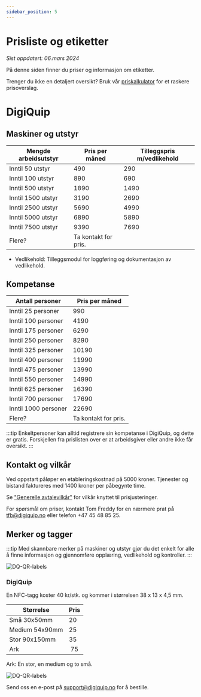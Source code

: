 ```yaml
---
sidebar_position: 5
---
```

# Prisliste og etiketter
*Sist oppdatert: 06.mars 2024*

På denne siden finner du priser og informasjon om etiketter.

Trenger du ikke en detaljert oversikt? Bruk vår [priskalkulator](https://digiquip.no/price) for et raskere prisoverslag.

# DigiQuip

## Maskiner og utstyr

Mengde arbeidsutstyr|Pris per måned| Tilleggspris m/vedlikehold|
|--|--|--|
|Inntil 50 utstyr|490|290|
|Inntil 100 utstyr|890|690|
|Inntil 500 utstyr|1890|1490|
|Inntil 1500 utstyr|3190|2690|
|Inntil 2500 utstyr|5690|4990|
|Inntil 5000 utstyr|6890|5890|
|Inntil 7500 utstyr|9390|7690|
|Flere?|Ta kontakt for pris.|||

+ Vedlikehold: Tilleggsmodul for loggføring og dokumentasjon av vedlikehold.

## Kompetanse

Antall personer|Pris per måned|
|--------------|--|
|Inntil 25 personer|990|
|Inntil 100 personer|4190|
|Inntil 175 personer|6290|
|Inntil 250 personer|8290|
|Inntil 325 personer|10190|
|Inntil 400 personer|11990|
|Inntil 475 personer|13990|
|Inntil 550 personer|14990|
|Inntil 625 personer|16390|
|Inntil 700 personer|17690|
|Inntil 1000 personer|22690|
|Flere?|Ta kontakt for pris.|

:::tip
Enkeltpersoner kan alltid registrere sin kompetanse i DigiQuip, og dette er gratis. Forskjellen fra prislisten over er at arbeidsgiver eller andre ikke får oversikt.
:::

## Kontakt og vilkår

Ved oppstart påløper en etableringskostnad på 5000 kroner. Tjenester og bistand faktureres med 1400 kroner per påbegynte time.

Se ["Generelle avtalevilkår"](https://digiquip.no/docs/legal/terms#6-vederlag-og-betalingsbestemmelser) for vilkår knyttet til prisjusteringer.

For spørsmål om priser, kontakt Tom Freddy for en nærmere prat på tfb@digiquip.no eller telefon +47 45 48 85 25.

## Merker og tagger

:::tip
Med skannbare merker på maskiner og utstyr gjør du det enkelt for alle å finne informasjon og gjennomføre opplæring, vedlikehold og kontroller.
:::

![DQ-QR-labels](/img/scann-qr-code.jpg)

### DigiQuip

En NFC-tagg koster 40 kr/stk. og kommer i størrelsen 38 x 13 x 4,5 mm.

Størrelse     |Pris| 
| ------------|----|
| Små 30x50mm| 20|
| Medium 54x90mm | 25| 
| Stor 90x150mm| 35|
| Ark | 75| 

Ark: En stor, en medium og to små.

![DQ-QR-labels](/img/DQ-QR-labels.png)

Send oss en e-post på support@digiquip.no for å bestille.